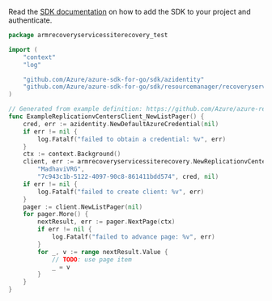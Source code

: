 Read the [SDK documentation](https://github.com/Azure/azure-sdk-for-go/blob/sdk%2Fresourcemanager%2Frecoveryservices%2Farmrecoveryservicessiterecovery%2Fv1.0.0/sdk/resourcemanager/recoveryservices/armrecoveryservicessiterecovery/README.md) on how to add the SDK to your project and authenticate.

```go
package armrecoveryservicessiterecovery_test

import (
	"context"
	"log"

	"github.com/Azure/azure-sdk-for-go/sdk/azidentity"
	"github.com/Azure/azure-sdk-for-go/sdk/resourcemanager/recoveryservices/armrecoveryservicessiterecovery"
)

// Generated from example definition: https://github.com/Azure/azure-rest-api-specs/tree/main/specification/recoveryservicessiterecovery/resource-manager/Microsoft.RecoveryServices/stable/2022-02-01/examples/ReplicationvCenters_List.json
func ExampleReplicationvCentersClient_NewListPager() {
	cred, err := azidentity.NewDefaultAzureCredential(nil)
	if err != nil {
		log.Fatalf("failed to obtain a credential: %v", err)
	}
	ctx := context.Background()
	client, err := armrecoveryservicessiterecovery.NewReplicationvCentersClient("MadhaviVault",
		"MadhaviVRG",
		"7c943c1b-5122-4097-90c8-861411bdd574", cred, nil)
	if err != nil {
		log.Fatalf("failed to create client: %v", err)
	}
	pager := client.NewListPager(nil)
	for pager.More() {
		nextResult, err := pager.NextPage(ctx)
		if err != nil {
			log.Fatalf("failed to advance page: %v", err)
		}
		for _, v := range nextResult.Value {
			// TODO: use page item
			_ = v
		}
	}
}
```
